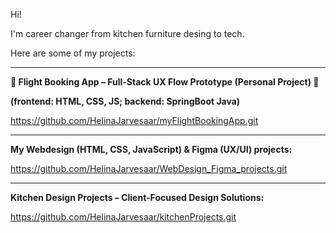 Hi! 

I'm career changer from kitchen furniture desing to tech.

Here are some of my projects:

___
**🛫  Flight Booking App – Full-Stack UX Flow Prototype (Personal Project) 🛫**

**(frontend: HTML, CSS, JS; backend: SpringBoot Java)**

https://github.com/HelinaJarvesaar/myFlightBookingApp.git

___
**My Webdesign (HTML, CSS, JavaScript) & Figma (UX/UI) projects:**

https://github.com/HelinaJarvesaar/WebDesign_Figma_projects.git

___
**Kitchen Design Projects – Client-Focused Design Solutions:**

https://github.com/HelinaJarvesaar/kitchenProjects.git


<!---
HelinaJarvesaar/HelinaJarvesaar is a ✨ special ✨ repository because its `README.md` (this file) appears on your GitHub profile.
You can click the Preview link to take a look at your changes.
--->
